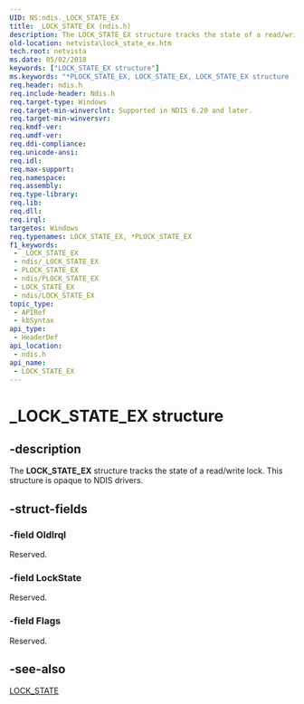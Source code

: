 ```yaml
---
UID: NS:ndis._LOCK_STATE_EX
title: _LOCK_STATE_EX (ndis.h)
description: The LOCK_STATE_EX structure tracks the state of a read/write lock.
old-location: netvista\lock_state_ex.htm
tech.root: netvista
ms.date: 05/02/2018
keywords: ["LOCK_STATE_EX structure"]
ms.keywords: "*PLOCK_STATE_EX, LOCK_STATE_EX, LOCK_STATE_EX structure [Network Drivers Starting with Windows Vista], PLOCK_STATE_EX, PLOCK_STATE_EX structure pointer [Network Drivers Starting with Windows Vista], _LOCK_STATE_EX, ndis/LOCK_STATE_EX, ndis/PLOCK_STATE_EX, ndis_processor_group_ref_0b6d70d3-0671-49df-977a-c435eb599667.xml, netvista.lock_state_ex"
req.header: ndis.h
req.include-header: Ndis.h
req.target-type: Windows
req.target-min-winverclnt: Supported in NDIS 6.20 and later.
req.target-min-winversvr: 
req.kmdf-ver: 
req.umdf-ver: 
req.ddi-compliance: 
req.unicode-ansi: 
req.idl: 
req.max-support: 
req.namespace: 
req.assembly: 
req.type-library: 
req.lib: 
req.dll: 
req.irql: 
targetos: Windows
req.typenames: LOCK_STATE_EX, *PLOCK_STATE_EX
f1_keywords:
 - _LOCK_STATE_EX
 - ndis/_LOCK_STATE_EX
 - PLOCK_STATE_EX
 - ndis/PLOCK_STATE_EX
 - LOCK_STATE_EX
 - ndis/LOCK_STATE_EX
topic_type:
 - APIRef
 - kbSyntax
api_type:
 - HeaderDef
api_location:
 - ndis.h
api_name:
 - LOCK_STATE_EX
---
```


# _LOCK_STATE_EX structure


## -description

The <b>LOCK_STATE_EX</b> structure tracks the state of a read/write lock. This structure is opaque to NDIS
   drivers.

## -struct-fields

### -field OldIrql

Reserved.

### -field LockState

Reserved.

### -field Flags

Reserved.

## -see-also

<a href="/windows-hardware/drivers/ddi/ndis/ns-ndis-_lock_state">LOCK_STATE</a>
